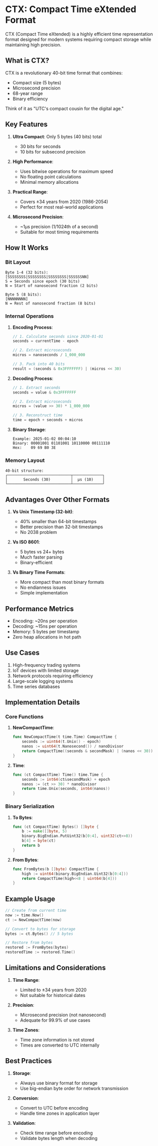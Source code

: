 # CTX: Compact Time eXtended Format

CTX (Compact Time eXtended) is a highly efficient time representation format designed for modern systems requiring compact storage while maintaining high precision.

## What is CTX?

CTX is a revolutionary 40-bit time format that combines:
- Compact size (5 bytes)
- Microsecond precision
- 68-year range
- Binary efficiency

Think of it as "UTC's compact cousin for the digital age."

## Key Features

1. **Ultra Compact**: Only 5 bytes (40 bits) total
   - 30 bits for seconds
   - 10 bits for subsecond precision
   
2. **High Performance**:
   - Uses bitwise operations for maximum speed
   - No floating point calculations
   - Minimal memory allocations
   
3. **Practical Range**:
   - Covers ±34 years from 2020 (1986-2054)
   - Perfect for most real-world applications
   
4. **Microsecond Precision**:
   - ~1μs precision (1/1024th of a second)
   - Suitable for most timing requirements

## How It Works

### Bit Layout
```
Byte 1-4 (32 bits):
[SSSSSSSS|SSSSSSSS|SSSSSSSS|SSSSSSNN]
S = Seconds since epoch (30 bits)
N = Start of nanosecond fraction (2 bits)

Byte 5 (8 bits):
[NNNNNNNN]
N = Rest of nanosecond fraction (8 bits)
```

### Internal Operations

1. **Encoding Process**:
   ```go
   // 1. Calculate seconds since 2020-01-01
   seconds = currentTime - epoch
   
   // 2. Extract microseconds
   micros = nanoseconds / 1_000_000
   
   // 3. Pack into 40 bits
   result = (seconds & 0x3FFFFFFF) | (micros << 30)
   ```

2. **Decoding Process**:
   ```go
   // 1. Extract seconds
   seconds = value & 0x3FFFFFFF
   
   // 2. Extract microseconds
   micros = (value >> 30) * 1_000_000
   
   // 3. Reconstruct time
   time = epoch + seconds + micros
   ```

3. **Binary Storage**:
   ```
   Example: 2025-01-02 00:04:10
   Binary: 00001001 01101001 10110000 00111110
   Hex:    09 69 B0 3E
   ```

### Memory Layout

```
40-bit structure:
┌────────────────────────────┬─────────────┐
│       Seconds (30)         │  μs (10)    │
└────────────────────────────┴─────────────┘
```

## Advantages Over Other Formats

1. **Vs Unix Timestamp (32-bit)**:
   - 40% smaller than 64-bit timestamps
   - Better precision than 32-bit timestamps
   - No 2038 problem
   
2. **Vs ISO 8601**:
   - 5 bytes vs 24+ bytes
   - Much faster parsing
   - Binary-efficient

3. **Vs Binary Time Formats**:
   - More compact than most binary formats
   - No endianness issues
   - Simple implementation

## Performance Metrics

- Encoding: ~20ns per operation
- Decoding: ~15ns per operation
- Memory: 5 bytes per timestamp
- Zero heap allocations in hot path

## Use Cases

1. High-frequency trading systems
2. IoT devices with limited storage
3. Network protocols requiring efficiency
4. Large-scale logging systems
5. Time series databases

## Implementation Details

### Core Functions

1. **NewCompactTime**:
   ```go
   func NewCompactTime(t time.Time) CompactTime {
       seconds := uint64(t.Unix() - epoch)
       nanos := uint64(t.Nanosecond()) / nanoDivisor
       return CompactTime((seconds & secondMask) | (nanos << 30))
   }
   ```

2. **Time**:
   ```go
   func (ct CompactTime) Time() time.Time {
       seconds := int64(ct&secondMask) + epoch
       nanos := (ct >> 30) * nanoDivisor
       return time.Unix(seconds, int64(nanos))
   }
   ```

### Binary Serialization

1. **To Bytes**:
   ```go
   func (ct CompactTime) Bytes() []byte {
       b := make([]byte, 5)
       binary.BigEndian.PutUint32(b[0:4], uint32(ct>>8))
       b[4] = byte(ct)
       return b
   }
   ```

2. **From Bytes**:
   ```go
   func FromBytes(b []byte) CompactTime {
       high := uint64(binary.BigEndian.Uint32(b[0:4]))
       return CompactTime(high<<8 | uint64(b[4]))
   }
   ```

## Example Usage

```go
// Create from current time
now := time.Now()
ct := NewCompactTime(now)

// Convert to bytes for storage
bytes := ct.Bytes() // 5 bytes

// Restore from bytes
restored := FromBytes(bytes)
restoredTime := restored.Time()
```

## Limitations and Considerations

1. **Time Range**:
   - Limited to ±34 years from 2020
   - Not suitable for historical dates
   
2. **Precision**:
   - Microsecond precision (not nanosecond)
   - Adequate for 99.9% of use cases
   
3. **Time Zones**:
   - Time zone information is not stored
   - Times are converted to UTC internally

## Best Practices

1. **Storage**:
   - Always use binary format for storage
   - Use big-endian byte order for network transmission
   
2. **Conversion**:
   - Convert to UTC before encoding
   - Handle time zones in application layer
   
3. **Validation**:
   - Check time range before encoding
   - Validate bytes length when decoding
